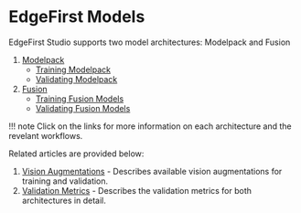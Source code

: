# EdgeFirst Models

EdgeFirst Studio supports two model architectures: Modelpack and Fusion

1. [Modelpack](modelpack/index.md)
    * [Training Modelpack](modelpack/training.md)
    * [Validating Modelpack](modelpack/validation.md)
2. [Fusion](fusion/index.md)
    * [Training Fusion Models](fusion/training.md)
    * [Validating Fusion Models](fusion/validation.md)

!!! note
    Click on the links for more information on each architecture and the revelant workflows.

Related articles are provided below:

1. [Vision Augmentations](augmentations.md) - Describes available vision augmentations for training and validation.
2. [Validation Metrics](metrics.md) - Describes the validation metrics for both architectures in detail. 
